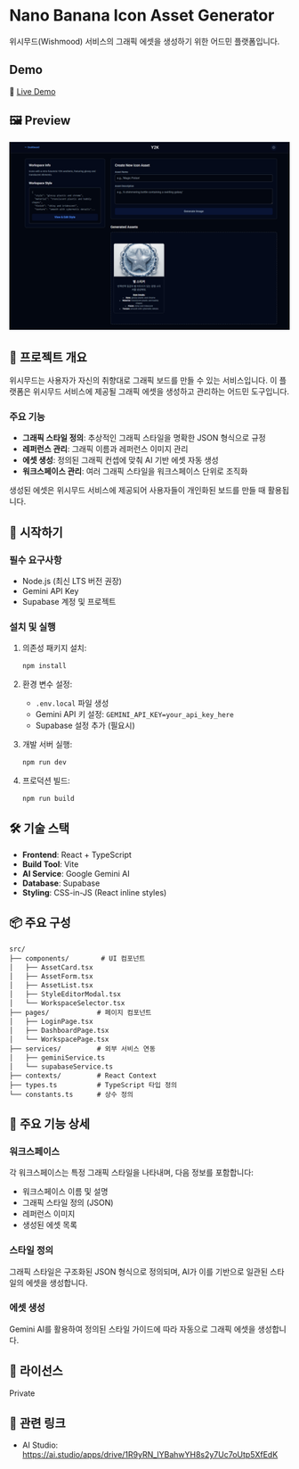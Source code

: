 # Nano Banana Icon Asset Generator

위시무드(Wishmood) 서비스의 그래픽 에셋을 생성하기 위한 어드민 플랫폼입니다.

## Demo
🔗 [Live Demo](https://ai-ui-description-figma-plugin.vercel.app)

## 🖼️ Preview  
<p align="center">
  <img src="https://raw.githubusercontent.com/Seungw1n/ai-mood-asset-generator/main/public/thumbnail.png" alt="Project Thumbnail" width="600"/>
</p>

## 📝 프로젝트 개요

위시무드는 사용자가 자신의 취향대로 그래픽 보드를 만들 수 있는 서비스입니다. 이 플랫폼은 위시무드 서비스에 제공될 그래픽 에셋을 생성하고 관리하는 어드민 도구입니다.

### 주요 기능

- **그래픽 스타일 정의**: 추상적인 그래픽 스타일을 명확한 JSON 형식으로 규정
- **레퍼런스 관리**: 그래픽 이름과 레퍼런스 이미지 관리
- **에셋 생성**: 정의된 그래픽 컨셉에 맞춰 AI 기반 에셋 자동 생성
- **워크스페이스 관리**: 여러 그래픽 스타일을 워크스페이스 단위로 조직화

생성된 에셋은 위시무드 서비스에 제공되어 사용자들이 개인화된 보드를 만들 때 활용됩니다.

## 🚀 시작하기

### 필수 요구사항

- Node.js (최신 LTS 버전 권장)
- Gemini API Key
- Supabase 계정 및 프로젝트

### 설치 및 실행

1. 의존성 패키지 설치:
   ```bash
   npm install
   ```

2. 환경 변수 설정:
   - `.env.local` 파일 생성
   - Gemini API 키 설정: `GEMINI_API_KEY=your_api_key_here`
   - Supabase 설정 추가 (필요시)

3. 개발 서버 실행:
   ```bash
   npm run dev
   ```

4. 프로덕션 빌드:
   ```bash
   npm run build
   ```

## 🛠 기술 스택

- **Frontend**: React + TypeScript
- **Build Tool**: Vite
- **AI Service**: Google Gemini AI
- **Database**: Supabase
- **Styling**: CSS-in-JS (React inline styles)

## 📦 주요 구성

```
src/
├── components/        # UI 컴포넌트
│   ├── AssetCard.tsx
│   ├── AssetForm.tsx
│   ├── AssetList.tsx
│   ├── StyleEditorModal.tsx
│   └── WorkspaceSelector.tsx
├── pages/            # 페이지 컴포넌트
│   ├── LoginPage.tsx
│   ├── DashboardPage.tsx
│   └── WorkspacePage.tsx
├── services/         # 외부 서비스 연동
│   ├── geminiService.ts
│   └── supabaseService.ts
├── contexts/         # React Context
├── types.ts          # TypeScript 타입 정의
└── constants.ts      # 상수 정의
```

## 🔑 주요 기능 상세

### 워크스페이스

각 워크스페이스는 특정 그래픽 스타일을 나타내며, 다음 정보를 포함합니다:
- 워크스페이스 이름 및 설명
- 그래픽 스타일 정의 (JSON)
- 레퍼런스 이미지
- 생성된 에셋 목록

### 스타일 정의

그래픽 스타일은 구조화된 JSON 형식으로 정의되며, AI가 이를 기반으로 일관된 스타일의 에셋을 생성합니다.

### 에셋 생성

Gemini AI를 활용하여 정의된 스타일 가이드에 따라 자동으로 그래픽 에셋을 생성합니다.

## 📄 라이선스

Private

## 🔗 관련 링크

- AI Studio: https://ai.studio/apps/drive/1R9yRN_lYBahwYH8s2y7Uc7oUtp5XfEdK